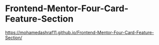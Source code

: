 # Frontend-Mentor-Four-Card-Feature-Section
https://mohamedashraf11.github.io/Frontend-Mentor-Four-Card-Feature-Section/
